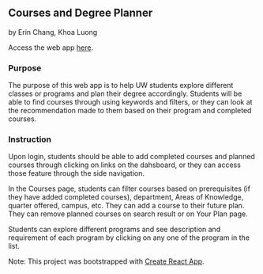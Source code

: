 

## Courses and Degree Planner

by Erin Chang, Khoa Luong

Access the web app [here](https://uw-course-and-degree-planner.firebaseapp.com/).

### Purpose

The purpose of this web app is to help UW students explore different classes or programs and plan their degree accordingly. Students will be able to find courses through using keywords and filters, or they can look at the recommendation made to them based on their program and completed courses.


### Instruction

Upon login, students should be able to add completed courses and planned courses through clicking on links on the dahsboard, or they can access those feature through the side navigation. 

In the Courses page, students can filter courses based on prerequisites (if they have added completed courses), department, Areas of Knowledge, quarter offered, campus, etc. They can add a course to their future plan. They can remove planned courses on search result or on Your Plan page.

Students can explore different programs and see description and requirement of each program by clicking on any one of the program in the list.



Note: This project was bootstrapped with [Create React App](https://github.com/facebook/create-react-app).

